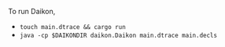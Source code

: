 To run Daikon,

 * `touch main.dtrace && cargo run`
 * `java -cp $DAIKONDIR daikon.Daikon main.dtrace main.decls`
